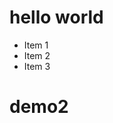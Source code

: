 # hello world

 - Item 1 <!-- .element: class="fragment" data-fragment-index="3" -->
 - Item 2 <!-- .element: class="fragment" data-fragment-index="2" -->
 - Item 3 <!-- .element: class="fragment" data-fragment-index="3" -->




# demo2
